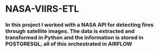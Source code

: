 # NASA-VIIRS-ETL
### In this project I worked with a NASA API for detecting fires through satellite images. The data is extracted and transformed in Python and the information is stored in POSTGRESQL, all of this orchestrated in AIRFLOW
